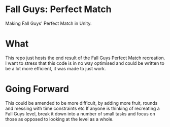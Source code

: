 # Fall Guys: Perfect Match
Making Fall Guys' Perfect Match in Unity.

# What
This repo just hosts the end result of the Fall Guys Perfect Match recreation. I want to stress that this code is in no way optimised and could be written to be a lot more efficient, it was made to just work.

# Going Forward
This could be amended to be more difficult, by adding more fruit, rounds and messing with time constraints etc If anyone is thinking of recreating a Fall Guys level, break it down into a number of small tasks and focus on those as opposed to looking at the level as a whole.






